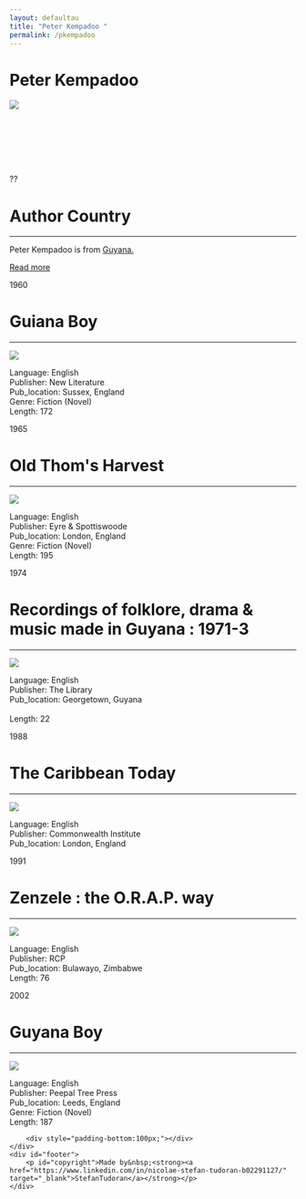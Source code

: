 ```yaml
---
layout: defaultau
title: "Peter Kempadoo "
permalink: /pkempadoo
---
```

<!-- partial:index.partial.html -->
<div class="content">
    <h1>Peter Kempadoo</h1>
    <div class="quote">
        <div><img src="https://www.peepaltreepress.com/sites/default/files/styles/author_large/public/Peter%20Kempadoo.jpg?itok=FKZBpCK4" class="logo"></div>
    </div>
    <div class="timeline">
        <div style="padding-bottom:100px;"></div>
        <div class="block">
            <div class="date right"><p class="right">??</p></div>
            <div class="dot"></div>
            <div class="left first">
            <div class="author_country">
                <h1>Author Country</h1><hr>
          <div class="aclocation">   <p>Peter Kempadoo is from <a href="http://localhost:4000/62">Guyana.</a></p></div>
              <div class="acreadmore">  <a href="https://en.wikipedia.org/wiki/Peter_Kempadoo" target="_blank">Read more</a></div>
            </div>
            </div>
        </div>
        <div class="block">
            <div class="date left"><p class="left hide">1960</p></div>
            <div class="dot"></div>
            <div class="right">
                <h1>Guiana Boy</h1><hr>
                <p><img src="https://encrypted-tbn2.gstatic.com/images?q=tbn:ANd9GcRa_jB2wM0-KgS4omDKMotYQ6ai2FZGPo9mkpWKreXxQGZidELt"></p>
                <p>
                Language: English<br/>
                Publisher: New Literature<br/>
                Pub_location: Sussex, England<br/>
                Genre: Fiction (Novel)<br/>
                Length: 172</p>
            </div>
        </div>
        <div class="block">
            <div class="date right"><p class="right hide">1965</p></div>
            <div class="dot"></div>
            <div class="left hide">
                <h1>Old Thom's Harvest</h1><hr>
                <p><img src="https://m.media-amazon.com/images/I/513rg+fLSmL._SX373_BO1,204,203,200_.jpg"></p>
                <p>Language: English<br/>
                Publisher: Eyre & Spottiswoode<br/>
                Pub_location: London, England<br/>
                Genre: Fiction (Novel)<br/>
                Length: 195</p>
            </div>
        </div>
        <div class="block">
            <div class="date left"><p class="left hide">1974</p></div>
            <div class="dot"></div>
            <div class="right hide">
                <h1>Recordings of folklore, drama & music made in Guyana : 1971-3</h1><hr>
                <p><img src="https://www.peepaltreepress.com/sites/default/files/styles/author_large/public/Peter%20Kempadoo.jpg?itok=FKZBpCK4"></p>
                <p>Language: English<br/>
                Publisher: The Library<br/>
                Pub_location: Georgetown, Guyana<br/><br/>
                Length: 22</p>
            </div>
        </div>
        <div class="block">
            <div class="date right"><p class="right hide">1988</p></div>
            <div class="dot"></div>
            <div class="left hide">
                <h1>The Caribbean Today</h1><hr>
                <p><img src="https://www.peepaltreepress.com/sites/default/files/styles/author_large/public/Peter%20Kempadoo.jpg?itok=FKZBpCK4"></p>
                <p>Language: English<br/>
                Publisher: Commonwealth Institute<br/>
                Pub_location: London, England<br/></p>
            </div>
        </div>
        <div class="block">
            <div class="date left"><p class="left hide">1991</p></div>
            <div class="dot"></div>
            <div class="right hide">
                <h1>Zenzele : the O.R.A.P. way</h1><hr>
                <p><img src="https://m.media-amazon.com/images/I/51fyPGN9cML._SX331_BO1,204,203,200_.jpg"></p>
                <p>Language: English<br/>
                Publisher: RCP<br/>
                Pub_location: Bulawayo, Zimbabwe<br/>
                Length: 76</p>
            </div>
        </div>
        <div class="block">
            <div class="date right"><p class="right hide">2002</p></div>
            <div class="dot"></div>
            <div class="left hide">
                <h1>Guyana Boy</h1><hr>
                <p><img src="https://covers.openlibrary.org/b/id/12660234-L.jpg"></p>
                <p>Language: English<br/>
                Publisher: Peepal Tree Press<br/>
                Pub_location: Leeds, England<br/>
                Genre: Fiction (Novel)<br/>
                Length: 187</p>
            </div>
        </div>

        <div style="padding-bottom:100px;"></div>
    </div>
    <div id="footer">
        <p id="copyright">Made by&nbsp;<strong><a href="https://www.linkedin.com/in/nicolae-stefan-tudoran-b02291127/" target="_blank">StefanTudoran</a></strong></p>
    </div>
</div>
<!-- partial -->
  <script src='https://cdnjs.cloudflare.com/ajax/libs/jquery/3.1.1/jquery.min.js'></script><script  src="assets/js/authorscript.js"></script>
